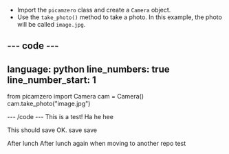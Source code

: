 - Import the `picamzero` class and create a `Camera` object.
- Use the `take_photo()` method to take a photo. In this example, the photo will be called `image.jpg`.

--- code ---
---
language: python
line_numbers: true
line_number_start: 1 
---
from picamzero import Camera
cam = Camera()
cam.take_photo("image.jpg")

--- /code ---
This is a test! Ha he hee

This should save OK. save save

After lunch
After lunch again when moving to another repo test
